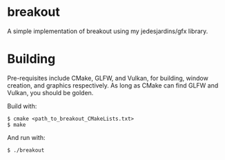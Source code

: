 # breakout
A simple implementation of breakout using my jedesjardins/gfx library.

# Building

Pre-requisites include CMake, GLFW, and Vulkan, for building, window creation, and graphics respectively. As long as CMake can find GLFW and Vulkan, you should be golden.

Build with:

```
$ cmake <path_to_breakout_CMakeLists.txt>
$ make
```

And run with:
```
$ ./breakout
```